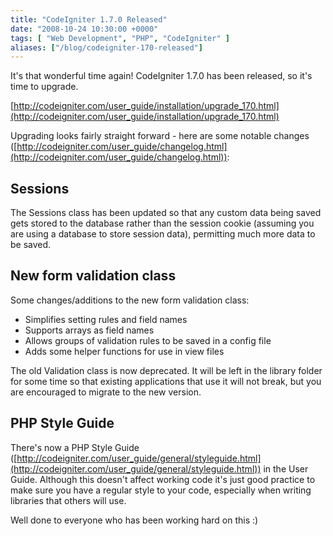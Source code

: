 ```yaml
---
title: "CodeIgniter 1.7.0 Released"
date: "2008-10-24 10:30:00 +0000"
tags: [ "Web Development", "PHP", "CodeIgniter" ]
aliases: ["/blog/codeigniter-170-released"]
---
```

It's that wonderful time again! CodeIgniter 1.7.0 has been released, so it's time to upgrade.

[http://codeigniter.com/user_guide/installation/upgrade_170.html](http://codeigniter.com/user_guide/installation/upgrade_170.html)

Upgrading looks fairly straight forward - here are some notable changes ([http://codeigniter.com/user_guide/changelog.html](http://codeigniter.com/user_guide/changelog.html)):

<!--more-->

## Sessions

The Sessions class has been updated so that any custom data being saved gets stored to the database rather than the session cookie (assuming you are using a database to store session data), permitting much more data to be saved.

## New form validation class

Some changes/additions to the new form validation class:

* Simplifies setting rules and field names
* Supports arrays as field names
* Allows groups of validation rules to be saved in a config file
* Adds some helper functions for use in view files

The old Validation class is now deprecated. It will be left in the library folder for some time so that existing applications that use it will not break, but you are encouraged to migrate to the new version.

## PHP Style Guide

There's now a PHP Style Guide ([http://codeigniter.com/user_guide/general/styleguide.html](http://codeigniter.com/user_guide/general/styleguide.html)) in the User Guide. Although this doesn't affect working code it's just good practice to make sure you have a regular style to your code, especially when writing libraries that others will use.

Well done to everyone who has been working hard on this :)